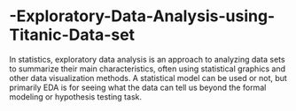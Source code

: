 # -Exploratory-Data-Analysis-using-Titanic-Data-set

In statistics, exploratory data analysis is an approach to analyzing data sets to summarize their main characteristics, often using statistical graphics 
and other data visualization methods. A statistical model can be used or not, but primarily EDA is for seeing what the data can tell us 
beyond the formal modeling or hypothesis testing task.
